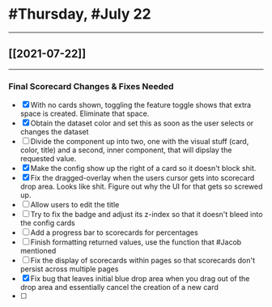 # #Thursday, #July 22
---

## [[2021-07-22]]

---

### Final Scorecard Changes & Fixes Needed

- [x] With no cards shown, toggling the feature toggle shows that extra space is created. Eliminate that space.
- [x] Obtain the dataset color and set this as soon as the user selects or changes the dataset
- [ ] Divide the component up into two, one with the visual stuff (card, color, title) and a second, inner component, that will dipslay the requested value.
- [x] Make the config show up the right of a card so it doesn't block shit.
- [x] Fix the dragged-overlay when the users cursor gets into scorecard drop area. Looks like shit. Figure out why the UI for that gets so screwed up.
- [ ] Allow users to edit the title
- [ ] Try to fix the badge and adjust its z-index so that it doesn't bleed into the config cards
- [ ] Add a progress bar to scorecards for percentages
- [ ] Finish formatting returned values, use the function that #Jacob mentioned
- [ ] Fix the display of scorecards within pages so that scorecards don't persist across multiple pages
- [x]  Fix bug that leaves initial blue drop area when you drag out of the drop area and essentially cancel the creation of a new card
- [ ]  
















